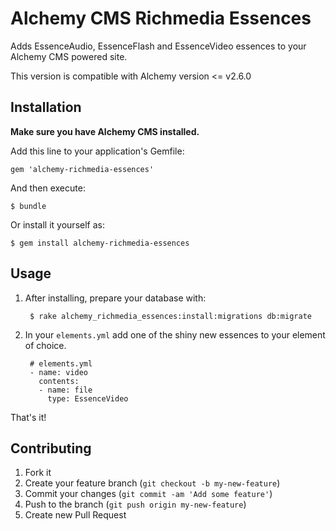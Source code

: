 # Alchemy CMS Richmedia Essences

Adds EssenceAudio, EssenceFlash and EssenceVideo essences to your Alchemy CMS powered site.

This version is compatible with Alchemy version <= v2.6.0

## Installation

**Make sure you have Alchemy CMS installed.**

Add this line to your application's Gemfile:

    gem 'alchemy-richmedia-essences'

And then execute:

    $ bundle

Or install it yourself as:

    $ gem install alchemy-richmedia-essences

## Usage

1. After installing, prepare your database with:

        $ rake alchemy_richmedia_essences:install:migrations db:migrate

2. In your `elements.yml` add one of the shiny new essences to your element of choice.

        # elements.yml
        - name: video
          contents:
          - name: file
            type: EssenceVideo

That's it!

## Contributing

1. Fork it
2. Create your feature branch (`git checkout -b my-new-feature`)
3. Commit your changes (`git commit -am 'Add some feature'`)
4. Push to the branch (`git push origin my-new-feature`)
5. Create new Pull Request
